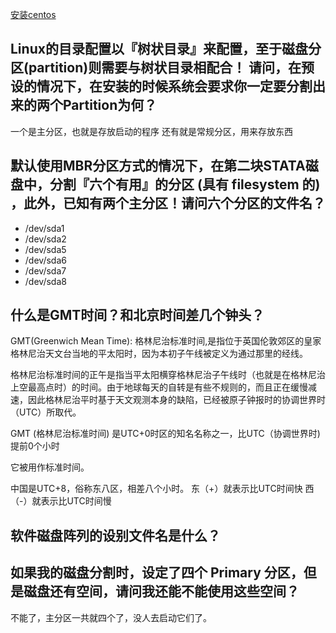 
[安装centos](http://cn.linux.vbird.org/linux_basic/0157installcentos5_6.php)

## Linux的目录配置以『树状目录』来配置，至于磁盘分区(partition)则需要与树状目录相配合！ 请问，在预设的情况下，在安装的时候系统会要求你一定要分割出来的两个Partition为何？

一个是主分区，也就是存放启动的程序
还有就是常规分区，用来存放东西



## 默认使用MBR分区方式的情况下，在第二块STATA磁盘中，分割『六个有用』的分区 (具有 filesystem 的) ，此外，已知有两个主分区！请问六个分区的文件名？

- /dev/sda1
- /dev/sda2
- /dev/sda5
- /dev/sda6
- /dev/sda7
- /dev/sda8

## 什么是GMT时间？和北京时间差几个钟头？
GMT(Greenwich Mean Time): 格林尼治标准时间,是指位于英国伦敦郊区的皇家格林尼治天文台当地的平太阳时，因为本初子午线被定义为通过那里的经线。

格林尼治标准时间的正午是指当平太阳横穿格林尼治子午线时（也就是在格林尼治上空最高点时）的时间。由于地球每天的自转是有些不规则的，而且正在缓慢减速，因此格林尼治平时基于天文观测本身的缺陷，已经被原子钟报时的协调世界时（UTC）所取代。

GMT (格林尼治标准时间) 是UTC+0时区的知名名称之一，比UTC（协调世界时)提前0个小时

它被用作标准时间。

中国是UTC+8，俗称东八区，相差八个小时。
东（+）就表示比UTC时间快
西（-）就表示比UTC时间慢




## 软件磁盘阵列的设别文件名是什么？




## 如果我的磁盘分割时，设定了四个 Primary 分区，但是磁盘还有空间，请问我还能不能使用这些空间？

不能了，主分区一共就四个了，没人去启动它们了。



